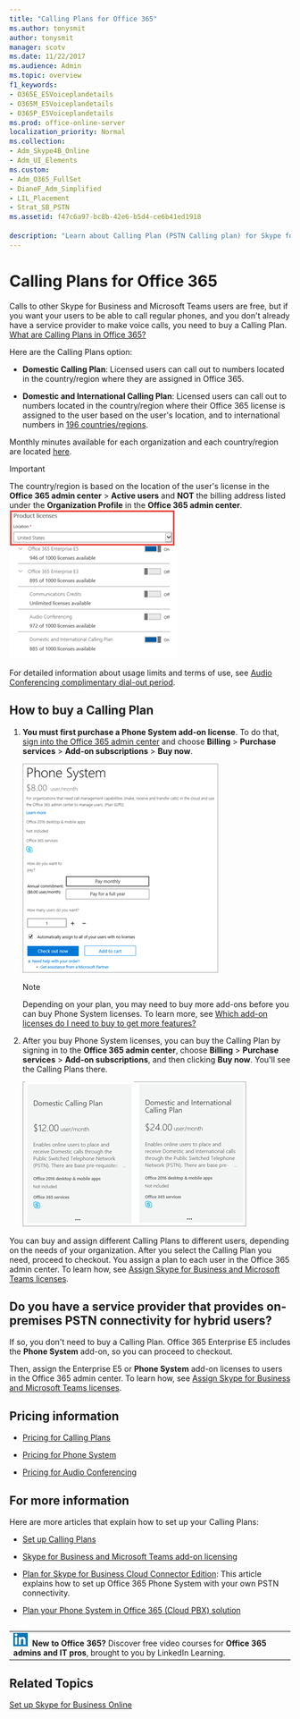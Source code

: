 ```yaml
---
title: "Calling Plans for Office 365"
ms.author: tonysmit
author: tonysmit
manager: scotv
ms.date: 11/22/2017
ms.audience: Admin
ms.topic: overview
f1_keywords:
- O365E_E5Voiceplandetails
- O365M_E5Voiceplandetails
- O365P_E5Voiceplandetails
ms.prod: office-online-server
localization_priority: Normal
ms.collection:
- Adm_Skype4B_Online
- Adm_UI_Elements
ms.custom:
- Adm_O365_FullSet
- DianeF_Adm_Simplified
- LIL_Placement
- Strat_SB_PSTN
ms.assetid: f47c6a97-bc8b-42e6-b5d4-ce6b41ed1918

description: "Learn about Calling Plan (PSTN Calling plan) for Skype for business options and how to get licenses for your organization. "
---
```


# Calling Plans for Office 365

Calls to other Skype for Business and Microsoft Teams users are free, but if you want your users to be able to call regular phones, and you don't already have a service provider to make voice calls, you need to buy a Calling Plan. [What are Calling Plans in Office 365?](../what-are-calling-plans-in-office-365/what-are-calling-plans-in-office-365.md)
  
Here are the Calling Plans option:
  
- **Domestic Calling Plan**: Licensed users can call out to numbers located in the country/region where they are assigned in Office 365.
    
- **Domestic and International Calling Plan**: Licensed users can call out to numbers located in the country/region where their Office 365 license is assigned to the user based on the user's location, and to international numbers in [196 countries/regions](../countries-and-region-availability-for-audio-conferencing-and-calling-plans/users-can-make-outbound-calls-to-these-countries-and-regions.md).
    
Monthly minutes available for each organization and each country/region are located [here](../countries-and-region-availability-for-audio-conferencing-and-calling-plans/countries-and-region-availability-for-audio-conferencing-and-calling-plans.md).
  
> [!IMPORTANT]
> The country/region is based on the location of the user's license in the **Office 365 admin center** > **Active users** and **NOT** the billing address listed under the **Organization Profile** in the **Office 365 admin center**.   
![User's license location](../images/cc1e16d1-8a5e-43e0-99a3-dc991efdfbab.png)
  
For detailed information about usage limits and terms of use, see [Audio Conferencing complimentary dial-out period](../accessibility-and-regulatory/audio-conferencing-complimentary-dial-out-period.md).
  
## How to buy a Calling Plan

1. **You must first purchase a **Phone System** add-on license**. To do that, [sign into the Office 365 admin center](https://portal.office.com/adminportal/home?add=sub&amp;adminportal=1#/catalog) and choose **Billing** > **Purchase services** > **Add-on subscriptions** > **Buy now**.
    
    ![When you buy your Cloud PBX licenses, you'll see an option to buy a voice calling plan.](../images/5893fca0-292c-4cdf-9b43-c507a8b44b74.png)
  
    > [!NOTE]
    > Depending on your plan, you may need to buy more add-ons before you can buy Phone System licenses. To learn more, see [Which add-on licenses do I need to buy to get more features?](skype-for-business-and-microsoft-teams-add-on-licensing.md#bkmk_whichaddons)
  
2. After you buy Phone System licenses, you can buy the Calling Plan by signing in to the **Office 365 admin center**, choose **Billing** > **Purchase services** > **Add-on subscriptions**, and then clicking **Buy now**. You'll see the Calling Plans there.
    
    ![After you buy a Cloud PBX license, you can buy voice calling plans.](../images/ab2d6dce-56eb-4bbc-ac1a-430b0c065d18.png)
  
You can buy and assign different Calling Plans to different users, depending on the needs of your organization. After you select the Calling Plan you need, proceed to checkout. You assign a plan to each user in the Office 365 admin center. To learn how, see [Assign Skype for Business and Microsoft Teams licenses](assign-skype-for-business-and-microsoft-teams-licenses.md).
  
## Do you have a service provider that provides on-premises PSTN connectivity for hybrid users?

If so, you don't need to buy a Calling Plan. Office 365 Enterprise E5 includes the **Phone System** add-on, so you can proceed to checkout.
  
Then, assign the Enterprise E5 or **Phone System** add-on licenses to users in the Office 365 admin center. To learn how, see [Assign Skype for Business and Microsoft Teams licenses](assign-skype-for-business-and-microsoft-teams-licenses.md).
  
## Pricing information

- [Pricing for Calling Plans](https://go.microsoft.com/fwlink/?LinkId=799761)
    
- [Pricing for Phone System](https://go.microsoft.com/fwlink/?linkid=799763)
    
- [Pricing for Audio Conferencing](https://go.microsoft.com/fwlink/?linkid=799762)
    
## For more information

Here are more articles that explain how to set up your Calling Plans:
  
- [Set up Calling Plans](../what-are-calling-plans-in-office-365/set-up-calling-plans.md)
    
- [Skype for Business and Microsoft Teams add-on licensing](skype-for-business-and-microsoft-teams-add-on-licensing.md)
    
- [Plan for Skype for Business Cloud Connector Edition](https://technet.microsoft.com/EN-US/library/Mt605227.aspx): This article explains how to set up Office 365 Phone System with your own PSTN connectivity.
    
- [Plan your Phone System in Office 365 (Cloud PBX) solution](https://go.microsoft.com/fwlink/p/?LinkId=717926)
    
## 

||
|:-----|
|![The short icon for LinkedIn Learning.](../images/7e5cb7c8-dc66-4c9a-a16d-a30f10a970bd.png) **New to Office 365?**         Discover free video courses for **Office 365 admins and IT pros**, brought to you by LinkedIn Learning. |
   
## Related Topics

[Set up Skype for Business Online](../set-up-skype-for-business-online/set-up-skype-for-business-online.md)
  

